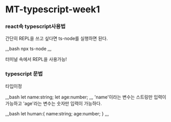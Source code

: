 # MT-typescript-week1

### react속 typescript사용법

간단히 REPL을 쓰고 싶다면 ts-node를 실행하면 된다.

,,,bash
npx ts-node
,,,

터미널 속에서 REPL을 사용가능!

### typescript 문법

타입이정

,,,bash
let name:string;
let age:number;
,,,
'name'이라는 변수는 스트링만 입력이 가능하고
'age'라는 변수는 숫자만 입력이 가능하다.

,,,bash
let human:{
    name:string;
    age:number;
}
,,,